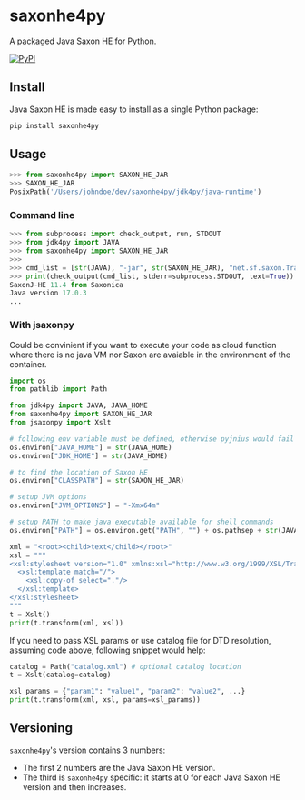 # saxonhe4py

A packaged Java Saxon HE for Python.

[![PyPI](https://img.shields.io/pypi/v/saxonhe4py.svg)]()

## Install

Java Saxon HE is made easy to install as a single Python package:

```bash
pip install saxonhe4py
```

## Usage

```python
>>> from saxonhe4py import SAXON_HE_JAR
>>> SAXON_HE_JAR
PosixPath('/Users/johndoe/dev/saxonhe4py/jdk4py/java-runtime')
```

### Command line

```python
>>> from subprocess import check_output, run, STDOUT
>>> from jdk4py import JAVA
>>> from saxonhe4py import SAXON_HE_JAR
>>>
>>> cmd_list = [str(JAVA), "-jar", str(SAXON_HE_JAR), "net.sf.saxon.Transform", "-t", "-?"] 
>>> print(check_output(cmd_list, stderr=subprocess.STDOUT, text=True))
SaxonJ-HE 11.4 from Saxonica
Java version 17.0.3
...
```

### With jsaxonpy

Could be convinient if you want to execute your code as cloud function
where there is no java VM nor Saxon are avaiable in the environment
of the container.

```python
import os
from pathlib import Path

from jdk4py import JAVA, JAVA_HOME
from saxonhe4py import SAXON_HE_JAR
from jsaxonpy import Xslt

# following env variable must be defined, otherwise pyjnius would fail
os.environ["JAVA_HOME"] = str(JAVA_HOME)
os.environ["JDK_HOME"] = str(JAVA_HOME)

# to find the location of Saxon HE
os.environ["CLASSPATH"] = str(SAXON_HE_JAR)

# setup JVM options
os.environ["JVM_OPTIONS"] = "-Xmx64m"

# setup PATH to make java executable available for shell commands
os.environ["PATH"] = os.environ.get("PATH", "") + os.pathsep + str(JAVA)

xml = "<root><child>text</child></root>"
xsl = """
<xsl:stylesheet version="1.0" xmlns:xsl="http://www.w3.org/1999/XSL/Transform">
  <xsl:template match="/">
    <xsl:copy-of select="."/>
  </xsl:template>
</xsl:stylesheet>
"""
t = Xslt()
print(t.transform(xml, xsl))
```

If you need to pass XSL params or use catalog file for DTD resolution,
assuming code above, following snippet would help:

```python
catalog = Path("catalog.xml") # optional catalog location
t = Xslt(catalog=catalog)

xsl_params = {"param1": "value1", "param2": "value2", ...}
print(t.transform(xml, xsl, params=xsl_params))
```

## Versioning

`saxonhe4py`'s version contains 3 numbers:

- The first 2 numbers are the Java Saxon HE version.
- The third is `saxonhe4py` specific: it starts at 0 for each Java Saxon HE version and then increases.

